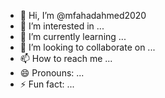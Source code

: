 - 👋 Hi, I’m @mfahadahmed2020
- 👀 I’m interested in ...
- 🌱 I’m currently learning ...
- 💞️ I’m looking to collaborate on ...
- 📫 How to reach me ...
- 😄 Pronouns: ...
- ⚡ Fun fact: ...

<!---

## About Me

I am not a developer, but I have worked on the installation, configuration, and programming development of all Windows versions from Windows 98 to the latest. I have experience in developing corrupted Windows and corrupted programs within Windows.  
Additionally, I have worked as an IT advisor, specializing in troubleshooting technical issues and system optimization.  

## Skills & Expertise

- Windows Installation & Configuration  
- Corrupt Windows & Software Development  
- IT Advisory & System Optimization  
- Troubleshooting & Technical Support  

## Technologies & Tools

# Windows
# Development
# IT Advisor
# Troubleshooting
# System Optimization
# Networking

# 1. Install Each Version on FAT32 File System:

   - Windows 95
   - Windows 97
   - Windows 98
   - Windows 2000
   - Windows Millennium
   - Windows XP

# 2. Install Each Version on NTFS File System:

   - Windows 2000
   - Windows Millennium
   - Windows XP
   - Windows 7
   - Windows 8
   - Windows 9
   - Windows 10
   - Windows 11
